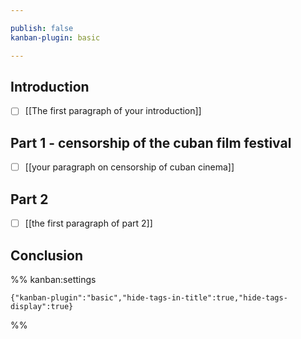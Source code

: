 ```yaml
---

publish: false
kanban-plugin: basic

---
```


## Introduction

- [ ] [[The first paragraph of your introduction]]


## Part 1 - censorship of the cuban film festival

- [ ] [[your paragraph on censorship of cuban cinema]]


## Part 2

- [ ] [[the first paragraph of part 2]]


## Conclusion





%% kanban:settings
```
{"kanban-plugin":"basic","hide-tags-in-title":true,"hide-tags-display":true}
```
%%